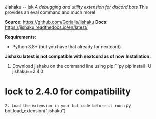 **J**i**s**ha**k**u -- jsk
*A debugging and utility extension for discord bots*
This provides an eval command and much more!

**Source:** <https://github.com/Gorialis/jishaku>
**Docs:** <https://jishaku.readthedocs.io/en/latest/>

**Requirements:**
- Python 3.8+ (but you have that already for nextcord)

__**Jishaku latest is not compatible with nextcord as of now**__
**Installation:**
1. Download jishaku on the command line using pip:```py
pip install -U jishaku==2.4.0
# lock to 2.4.0 for compatibility
```2. Load the extension in your bot code before it runs:```py
bot.load_extension("jishaku")
```3. That's it!
